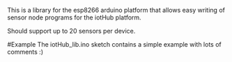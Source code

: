 

This is a library for the esp8266 arduino platform that allows easy writing of sensor node programs for the iotHub platform.

Should support up to 20 sensors per device.

#Example
The iotHub_lib.ino sketch contains a simple example with lots of comments :)
